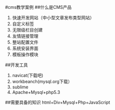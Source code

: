 #cms教学案例
##什么是CMS产品
1. 快速开发网站（中小型文章发布类型网站）
2. 自定义标签
3. 无限级栏目创建
4. 友情链接管理
5. 整站配置文件
6. 系统安装界面
7. 模板操作模块

##开发工具
1. navicat(下载吧)
2. workbeanch(mysql.org下载）
3. sublime
4. Apache+Mysql+php5.3

##需要具备的知识
html+Div+Mysql+Php+JavaScript







